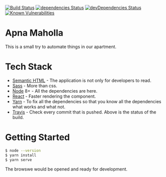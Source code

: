 [![Build Status](https://travis-ci.org/apna-mohalla/asiyana.svg?branch=master)](https://travis-ci.org/apna-mohalla/asiyana) [![dependencies Status](https://david-dm.org/apna-mohalla/asiyana/status.svg)](https://david-dm.org/apna-mohalla/asiyana) [![devDependencies Status](https://david-dm.org/apna-mohalla/asiyana/dev-status.svg)](https://david-dm.org/apna-mohalla/asiyana?type=dev)
[![Known Vulnerabilities](https://snyk.io/test/github/apna-mohalla/asiyana/badge.svg)](https://snyk.io/test/github/apna-mohalla/asiyana)

# Apna Maholla
This is a small try to automate things in our apartment.

# Tech Stack
* [Semantic HTML]() - The application is not only for developers to read.
* [Sass](https://sass-lang.com/) - More than css.
* [Node](nodejs.org) 8+ - All the dependencies are here.
* [React](https://reactjs.org/) - Faster rendering the component.
* [Yarn](https://yarnpkg.com/en/) - To fix all the dependencies so that you know all the dependencies what works and what not.
* [Travis](https://travis-ci.org/) - Check every commit that is pushed. Above is the status of the build.

# Getting Started
```sh
$ node --version
$ yarn install
$ yarn serve
```

The browswe would be opened and ready for development.
